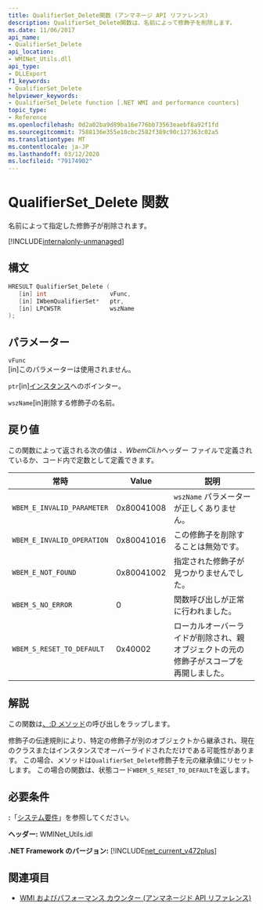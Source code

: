 ```yaml
---
title: QualifierSet_Delete関数 (アンマネージ API リファレンス)
description: QualifierSet_Delete関数は、名前によって修飾子を削除します。
ms.date: 11/06/2017
api_name:
- QualifierSet_Delete
api_location:
- WMINet_Utils.dll
api_type:
- DLLExport
f1_keywords:
- QualifierSet_Delete
helpviewer_keywords:
- QualifierSet_Delete function [.NET WMI and performance counters]
topic_type:
- Reference
ms.openlocfilehash: 0d2a02ba9d89ba16e776bb73563eaebf8a92f1fd
ms.sourcegitcommit: 7588136e355e10cbc2582f389c90c127363c02a5
ms.translationtype: MT
ms.contentlocale: ja-JP
ms.lasthandoff: 03/12/2020
ms.locfileid: "79174902"
---
```

# <a name="qualifierset_delete-function"></a>QualifierSet_Delete 関数
名前によって指定した修飾子が削除されます。  

[!INCLUDE[internalonly-unmanaged](../../../../includes/internalonly-unmanaged.md)]
  
## <a name="syntax"></a>構文  
  
```cpp  
HRESULT QualifierSet_Delete (
   [in] int                  vFunc,
   [in] IWbemQualifierSet*   ptr,
   [in] LPCWSTR              wszName
);
```  

## <a name="parameters"></a>パラメーター

`vFunc`  
[in]このパラメーターは使用されません。

`ptr`[in][インスタンス](/windows/desktop/api/wbemcli/nn-wbemcli-iwbemqualifierset)へのポインター。

`wszName`[in]削除する修飾子の名前。

## <a name="return-value"></a>戻り値

この関数によって返される次の値は *、WbemCli.h*ヘッダー ファイルで定義されているか、コード内で定数として定義できます。

|常時  |Value  |説明  |
|---------|---------|---------|
|`WBEM_E_INVALID_PARAMETER` | 0x80041008 | `wszName` パラメーターが正しくありません。 |
|`WBEM_E_INVALID_OPERATION` | 0x80041016 | この修飾子を削除することは無効です。 |
|`WBEM_E_NOT_FOUND` | 0x80041002 | 指定された修飾子が見つかりませんでした。 |
|`WBEM_S_NO_ERROR` | 0 | 関数呼び出しが正常に行われました。  |
| `WBEM_S_RESET_TO_DEFAULT` | 0x40002 | ローカルオーバーライドが削除され、親オブジェクトの元の修飾子がスコープを再開しました。 |

## <a name="remarks"></a>解説

この関数は[、:D メソッド](/windows/desktop/api/wbemcli/nf-wbemcli-iwbemqualifierset-delete)の呼び出しをラップします。

修飾子の伝達規則により、特定の修飾子が別のオブジェクトから継承され、現在のクラスまたはインスタンスでオーバーライドされただけである可能性があります。 この場合、メソッドは`QualifierSet_Delete`修飾子を元の継承値にリセットします。 この場合の関数は、状態コード`WBEM_S_RESET_TO_DEFAULT`を返します。

## <a name="requirements"></a>必要条件  
 **:**「[システム要件](../../get-started/system-requirements.md)」を参照してください。  
  
 **ヘッダー:** WMINet_Utils.idl  
  
 **.NET Framework のバージョン:** [!INCLUDE[net_current_v472plus](../../../../includes/net-current-v472plus.md)]  
  
## <a name="see-also"></a>関連項目

- [WMI およびパフォーマンス カウンター (アンマネージド API リファレンス)](index.md)
